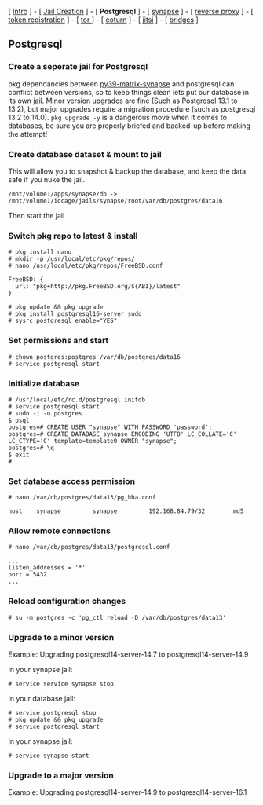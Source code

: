 
[ [Intro](README.md) ] - [ [Jail Creation](1_jail.md) ] - [ **Postgresql** ] - [ [synapse](3_synapse.md) ] - [ [reverse proxy](4_nginx.md) ] - [ [token registration](5_registration.md) ] - [ [tor ](6_tor.md)] - [ [coturn](7_coturn.md) ] - [ [jitsi](8_jitsi.md) ] - [ [bridges](9_bridges.md) ]

## Postgresql

### Create a seperate jail for Postgresql
pkg dependancies between [py39-matrix-synapse](https://www.freshports.org/net-im/py-matrix-synapse/) and postgresql can conflict between versions, so to keep things clean lets put our database in its own jail. Minor version upgrades are fine (Such as Postgresql 13.1 to 13.2), but major upgrades require a migration procedure (such as postgresql 13.2 to 14.0). `pkg upgrade -y` is a dangerous move when it comes to databases, be sure you are properly briefed and backed-up before making the attempt!

### Create database dataset & mount to jail

This will allow you to snapshot & backup the database, and keep the data safe if you nuke the jail.
```
/mnt/volume1/apps/synapse/db -> /mnt/volume1/iocage/jails/synapse/root/var/db/postgres/data16
```
Then start the jail

### Switch pkg repo to latest & install
```
# pkg install nano
# mkdir -p /usr/local/etc/pkg/repos/
# nano /usr/local/etc/pkg/repos/FreeBSD.conf
```
```
FreeBSD: {
  url: "pkg+http://pkg.FreeBSD.org/${ABI}/latest"
}
```
```
# pkg update && pkg upgrade
# pkg install postgresql16-server sudo
# sysrc postgresql_enable="YES"
```
### Set permissions and start
```
# chown postgres:postgres /var/db/postgres/data16
# service postgresql start
```

### Initialize database
```
# /usr/local/etc/rc.d/postgresql initdb
# service postgresql start
# sudo -i -u postgres
$ psql
postgres=# CREATE USER "synapse" WITH PASSWORD 'password';
postgres=# CREATE DATABASE synapse ENCODING 'UTF8' LC_COLLATE='C' LC_CTYPE='C' template=template0 OWNER "synapse";
postgres=# \q
$ exit
#
```

### Set database access permission
```
# nano /var/db/postgres/data13/pg_hba.conf
```
```
host    synapse         synapse         192.168.84.79/32        md5
```
### Allow remote connections
```
# nano /var/db/postgres/data13/postgresql.conf
```
```
...
listen_addresses = '*'
port = 5432
...
```
### Reload configuration changes
```
# su -m postgres -c 'pg_ctl reload -D /var/db/postgres/data13'
```

### Upgrade to a minor version
Example: Upgrading postgresql14-server-14.7 to postgresql14-server-14.9

In your synapse jail:
```
# service service synapse stop 
```

In your database jail:
```
# service postgresql stop
# pkg update && pkg upgrade
# service postgresql start
```

In your synapse jail:
```
# service synapse start
```

### Upgrade to a major version
Example: Upgrading postgresql14-server-14.9 to postgresql14-server-16.1
